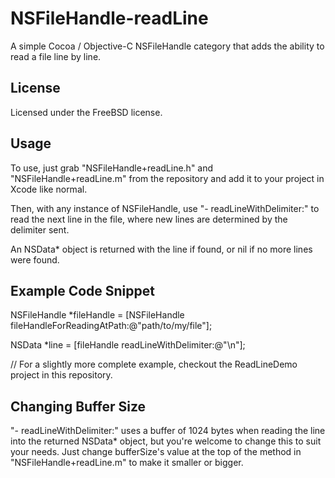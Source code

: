 NSFileHandle-readLine
=====================

A simple Cocoa / Objective-C NSFileHandle category that adds the ability to read a file line by line.

License
-------

Licensed under the FreeBSD license.

Usage
-----

To use, just grab "NSFileHandle+readLine.h" and "NSFileHandle+readLine.m" from the repository and add it to your 
project in Xcode like normal.

Then, with any instance of NSFileHandle, use "- readLineWithDelimiter:" to read the next line in the file, where
new lines are determined by the delimiter sent.

An NSData* object is returned with the line if found, or nil if no more lines were found.

Example Code Snippet
--------------------

NSFileHandle *fileHandle = [NSFileHandle fileHandleForReadingAtPath:@"path/to/my/file"]; 

NSData *line = [fileHandle readLineWithDelimiter:@"\n"];

// For a slightly more complete example, checkout the ReadLineDemo project in this repository.

Changing Buffer Size
--------------------

"- readLineWithDelimiter:" uses a buffer of 1024 bytes when reading the line into the returned NSData* object, but
you're welcome to change this to suit your needs. Just change bufferSize's value at the top of the method in
"NSFileHandle+readLine.m" to make it smaller or bigger.